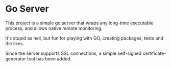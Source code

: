 Go Server
===========

This project is a simple go server that wraps any long-time executable process, and allows native remote monitoring.

It's stupid as hell, but fun for playing with GO, creating packages, tests and the likes.

Since the server supports SSL connections, a simple self-signed certificate-generator tool has been added.
